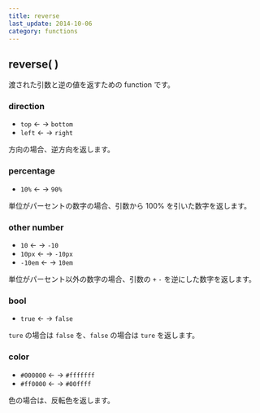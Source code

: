 ```yaml
---
title: reverse
last_update: 2014-10-06
category: functions
---
```


## reverse( )

渡された引数と逆の値を返すための function です。

### direction

- `top` ← → `bottom`
- `left` ← → `right`

方向の場合、逆方向を返します。

### percentage

- `10%` ← → `90%`

単位がパーセントの数字の場合、引数から 100% を引いた数字を返します。

### other number


- `10` ← → `-10`
- `10px` ← → `-10px`
- `-10em` ← → `10em`

単位がパーセント以外の数字の場合、引数の `+` `-` を逆にした数字を返します。

### bool


- `true` ← → `false`

`ture` の場合は `false` を、`false` の場合は `ture` を返します。


### color


- `#000000` ← → `#fffffff`
- `#ff0000` ← → `#00ffff`

色の場合は、反転色を返します。
